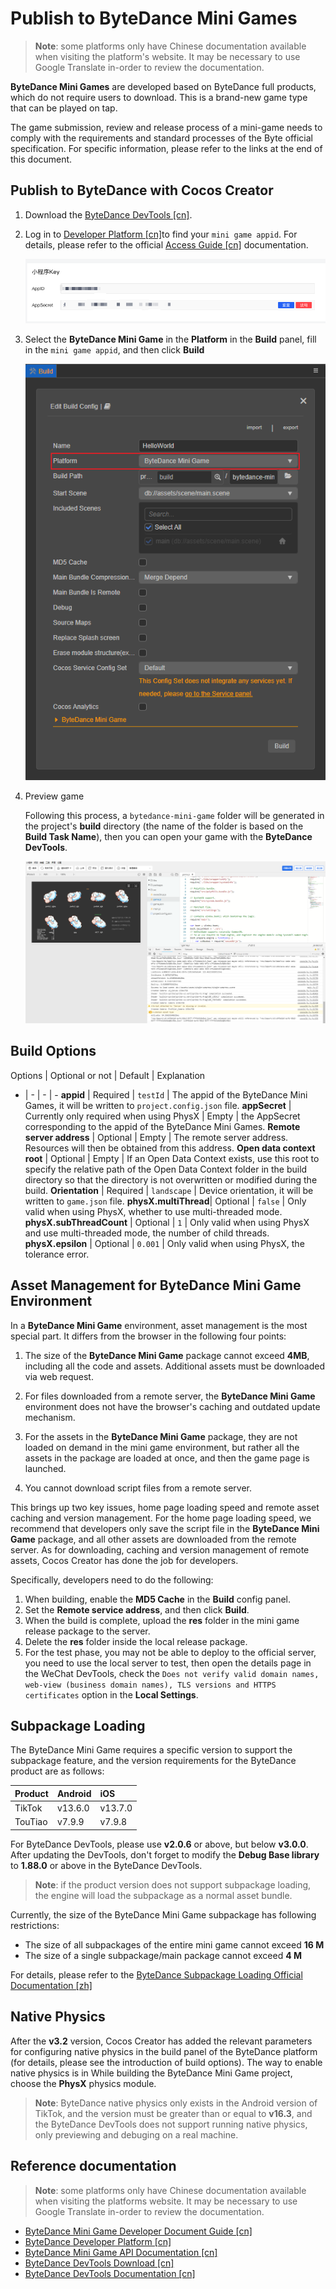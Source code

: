 # Publish to ByteDance Mini Games

> **Note**: some platforms only have Chinese documentation available when visiting the platform's website. It may be necessary to use Google Translate in-order to review the documentation.

**ByteDance Mini Games** are developed based on ByteDance full products, which do not require users to download. This is a brand-new game type that can be played on tap.

The game submission, review and release process of a mini-game needs to comply with the requirements and standard processes of the Byte official specification. For specific information, please refer to the links at the end of this document.

## Publish to ByteDance with Cocos Creator

1. Download the [ByteDance DevTools [cn]](https://microapp.bytedance.com/docs/zh-CN/mini-game/develop/developer-instrument/developer-instrument-update-and-download).

2. Log in to [Developer Platform [cn]](https://microapp.bytedance.com/)to find your `mini game appid`. For details, please refer to the official [Access Guide [cn]](https://microapp.bytedance.com/docs/zh-CN/mini-game/introduction/plugin-reference/sign) documentation.

    ![appid](./publish-bytedance-mini-game/appid.png)

3. Select the **ByteDance Mini Game** in the **Platform** in the **Build** panel, fill in the `mini game appid`, and then click **Build**

    ![build](./publish-bytedance-mini-game/build.png)

4. Preview game

    Following this process, a `bytedance-mini-game` folder will be generated in the project's **build** directory (the name of the folder is based on the **Build Task Name**), then you can open your game with the **ByteDance DevTools**.

    ![tool](./publish-bytedance-mini-game/tool.jpg)

## Build Options

Options | Optional or not | Default | Explanation
- | - | - | -
**appid** | Required | `testId` | The appid of the ByteDance Mini Games, it will be written to `project.config.json` file.
**appSecret** | Currently only required when using PhysX | Empty | the AppSecret corresponding to the appid of the ByteDance Mini Games.
**Remote server address** | Optional | Empty | The remote server address. Resources will then be obtained from this address.
**Open data context root** | Optional | Empty | If an Open Data Context exists, use this root to specify the relative path of the Open Data Context folder in the build directory so that the directory is not overwritten or modified during the build.
**Orientation** | Required | `landscape` | Device orientation, it will be written to `game.json` file.
**physX.multiThread**| Optional | `false` | Only valid when using PhysX, whether to use multi-threaded mode.
**physX.subThreadCount** | Optional | `1` | Only valid when using PhysX and use multi-threaded mode, the number of child threads.
**physX.epsilon** | Optional | `0.001` | Only valid when using PhysX, the tolerance error.

## Asset Management for ByteDance Mini Game Environment

In a **ByteDance Mini Game** environment, asset management is the most special part. It differs from the browser in the following four points:

1. The size of the **ByteDance Mini Game** package cannot exceed **4MB**, including all the code and assets. Additional assets must be downloaded via web request.

2. For files downloaded from a remote server, the **ByteDance Mini Game** environment does not have the browser's caching and outdated update mechanism.

3. For the assets in the **ByteDance Mini Game** package, they are not loaded on demand in the mini game environment, but rather all the assets in the package are loaded at once, and then the game page is launched.

4. You cannot download script files from a remote server.

This brings up two key issues, home page loading speed and remote asset caching and version management. For the home page loading speed, we recommend that developers only save the script file in the **ByteDance Mini Game** package, and all other assets are downloaded from the remote server. As for downloading, caching and version management of remote assets, Cocos Creator has done the job for developers.

Specifically, developers need to do the following:

1. When building, enable the **MD5 Cache** in the **Build** config panel.
2. Set the **Remote service address**, and then click **Build**.
3. When the build is complete, upload the **res** folder in the mini game release package to the server.
4. Delete the **res** folder inside the local release package.
5. For the test phase, you may not be able to deploy to the official server, you need to use the local server to test, then open the details page in the WeChat DevTools, check the `Does not verify valid domain names, web-view (business domain names), TLS versions and HTTPS certificates` option in the **Local Settings**.

## Subpackage Loading

The ByteDance Mini Game requires a specific version to support the subpackage feature, and the version requirements for the ByteDance product are as follows:

| Product | Android     | iOS        |
| :--     | :---        | :---       |
| TikTok  | v13.6.0     | v13.7.0    |
| TouTiao | v7.9.9      | v7.9.8     |

For ByteDance DevTools, please use **v2.0.6** or above, but below **v3.0.0**. After updating the DevTools, don't forget to modify the **Debug Base library** to **1.88.0** or above in the ByteDance DevTools.

> **Note**: if the product version does not support subpackage loading, the engine will load the subpackage as a normal asset bundle.

Currently, the size of the ByteDance Mini Game subpackage has following restrictions:
- The size of all subpackages of the entire mini game cannot exceed **16 M**
- The size of a single subpackage/main package cannot exceed **4 M**

For details, please refer to the [ByteDance Subpackage Loading Official Documentation [zh]](https://microapp.bytedance.com/docs/zh-CN/mini-game/develop/framework/subpackages/introduction)

## Native Physics

After the **v3.2** version, Cocos Creator has added the relevant parameters for configuring native physics in the build panel of the ByteDance platform (for details, please see the introduction of build options). The way to enable native physics is in While building the ByteDance Mini Game project, choose the **PhysX** physics module.

> **Note**: ByteDance native physics only exists in the Android version of TikTok, and the version must be greater than or equal to **v16.3**, and the ByteDance DevTools does not support running native physics, only previewing and debuging on a real machine.

## Reference documentation

> **Note**: some platforms only have Chinese documentation available when visiting the platforms website. It may be necessary to use Google Translate in-order to review the documentation.

- [ByteDance Mini Game Developer Document Guide [cn]](https://microapp.bytedance.com/docs/zh-CN/mini-game/introduction/about-mini-game/flow-entrance/brief-introduction-on-flow-entrance)
- [ByteDance Developer Platform [cn]](https://microapp.bytedance.com/)
- [ByteDance Mini Game API Documentation [cn]](https://microapp.bytedance.com/docs/zh-CN/mini-game/develop/api/mini-game/bytedance-mini-game/)
- [ByteDance DevTools Download [cn]](https://microapp.bytedance.com/docs/zh-CN/mini-game/develop/developer-instrument/developer-instrument-update-and-download)
- [ByteDance DevTools Documentation [cn]](https://microapp.bytedance.com/docs/zh-CN/mini-game/develop/developer-instrument/development-assistance/mini-app-developer-instrument)
